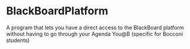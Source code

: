 # BlackBoardPlatform
A program that lets you have a direct access to the BlackBoard platform without having to go through your Agenda You@B (specific for Bocconi students)
